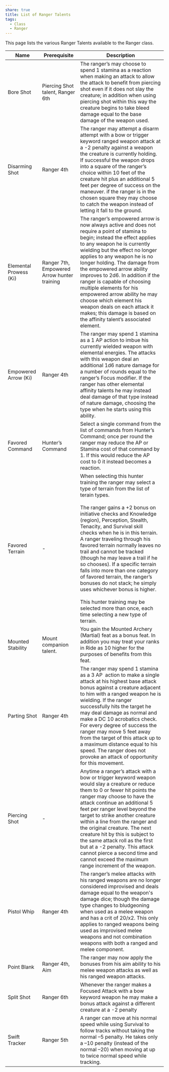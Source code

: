 ```yaml
---
share: true
title: List of Ranger Talents
tags:
  - Class
  - Ranger
---
```

This page lists the various Ranger Talents available to the Ranger class.

| Name                   | Prerequisite                                | Description                                                                                                                                                                                                                                                                                                                                                                                                                                                                                                                                                                                                                                                                                   |
| ---------------------- | ------------------------------------------- | --------------------------------------------------------------------------------------------------------------------------------------------------------------------------------------------------------------------------------------------------------------------------------------------------------------------------------------------------------------------------------------------------------------------------------------------------------------------------------------------------------------------------------------------------------------------------------------------------------------------------------------------------------------------------------------------- |
| Bore Shot              | Piercing Shot talent, Ranger 6th            | The ranger’s may choose to spend 1 stamina as a reaction when making an attack to allow the attack to benefit from piercing shot even if it does not slay the creature; in addition when using piercing shot within this way the creature begins to take bleed damage equal to the base damage of the weapon used.                                                                                                                                                                                                                                                                                                                                                                            |
| Disarming Shot         | Ranger 4th                                  | The ranger may attempt a disarm attempt with a bow or trigger keyword ranged weapon attack at a -2 penalty against a weapon the creature is currently holding. If successful the weapon drops into a square of the ranger’s choice within 10 feet of the creature hit plus an additional 5 feet per degree of success on the maneuver. if the ranger is in the chosen square they may choose to catch the weapon instead of letting it fall to the ground.                                                                                                                                                                                                                                    |
| Elemental Prowess (Ki) | Ranger 7th, Empowered Arrow hunter training | The ranger’s empowered arrow is now always active and does not require a point of stamina to begin; instead the effect applies to any weapon he is currently wielding but the effect no longer applies to any weapon he is no longer holding. The damage from the empowered arrow ability improves to 2d6. In addition if the ranger is capable of choosing multiple elements for his empowered arrow ability he may choose which element his weapon deals on each attack it makes; this damage is based on the affinity talent’s associated element.                                                                                                                                         |
| Empowered Arrow (Ki)   | Ranger 4th                                  | The ranger may spend 1 stamina as a 1 AP action to imbue his currently wielded weapon with elemental energies. The attacks with this weapon deal an additional 1d6 nature damage for a number of rounds equal to the ranger’s Focus modifier. If the ranger has other elemental affinity talents he may instead deal damage of that type instead of nature damage, choosing the type when he starts using this ability.                                                                                                                                                                                                                                                                       |
| Favored Command        | Hunter’s Command                            | Select a single command from the list of commands from Hunter’s Command; once per round the ranger may reduce the AP or Stamina cost of that command by 1. If this would reduce the AP cost to 0 it instead becomes a reaction.                                                                                                                                                                                                                                                                                                                                                                                                                                                               |
| Favored Terrain        | \-                                          | When selecting this hunter training the ranger may select a type of terrain from the list of terain types.<br><br>The ranger gains a +2 bonus on initiative checks and Knowledge (region), Perception, Stealth, Tenacity, and Survival skill checks when he is in this terrain. A ranger traveling through his favored terrain normally leaves no trail and cannot be tracked (though he may leave a trail if he so chooses). If a specific terrain falls into more than one category of favored terrain, the ranger’s bonuses do not stack; he simply uses whichever bonus is higher.<br><br>This hunter training may be selected more than once, each time selecting a new type of terrain. |
| Mounted Stability      | Mount companion talent.                     | You gain the Mounted Archery (Martial) feat as a bonus feat. In addition you may treat your ranks in Ride as 10 higher for the purposes of benefits from this feat.                                                                                                                                                                                                                                                                                                                                                                                                                                                                                                                           |
| Parting Shot           | Ranger 4th                                  | The ranger may spend 1 stamina as a 3 AP  action to make a single attack at his highest base attack bonus against a creature adjacent to him with a ranged weapon he is wielding. If the ranger successfully hits the target he may deal damage as normal and make a DC 10 acrobatics check. For every degree of success the ranger may move 5 feet away from the target of this attack up to a maximum distance equal to his speed. The ranger does not provoke an attack of opportunity for this movement.                                                                                                                                                                                  |
| Piercing Shot          | \-                                          | Anytime a ranger’s attack with a bow or trigger keyword weapon would slay a creature or reduce them to 0 or fewer hit points the ranger may choose to have the attack continue an additional 5 feet per ranger level beyond the target to strike another creature within a line from the ranger and the original creature. The next creature hit by this is subject to the same attack roll as the first but at a -2 penalty. This attack cannot pierce a second time and cannot exceed the maximum range increment of the weapon.                                                                                                                                                            |
| Pistol Whip            | Ranger 4th                                  | The ranger’s melee attacks with his ranged weapons are no longer considered improvised and deals damage equal to the weapon's damage dice; though the damage type changes to bludgeoning when used as a melee weapon and has a crit of 20/x2. This only applies to ranged weapons being used as improvised melee weapons and not combination weapons with both a ranged and melee component.                                                                                                                                                                                                                                                                                                  |
| Point Blank            | Ranger 4th, Aim                             | The ranger may now apply the bonuses from his aim ability to his melee weapon attacks as well as his ranged weapon attacks.                                                                                                                                                                                                                                                                                                                                                                                                                                                                                                                                                                   |
| Split Shot             | Ranger 6th                                  | Whenever the ranger makes a Focused Attack with a bow keyword weapon he may make a bonus attack against a different creature at a -2 penalty                                                                                                                                                                                                                                                                                                                                                                                                                                                                                                                                                  |
| Swift Tracker          | Ranger 5th                                  | A ranger can move at his normal speed while using Survival to follow tracks without taking the normal –5 penalty. He takes only a –10 penalty (instead of the normal –20) when moving at up to twice normal speed while tracking.                                                                                                                                                                                                                                                                                                                                                                                                                                                             |

